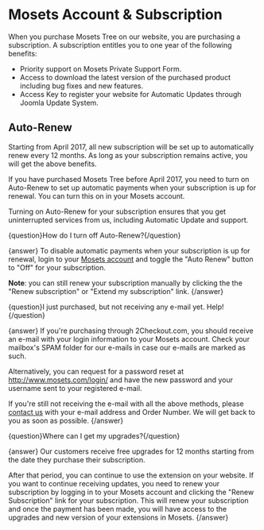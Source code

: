 # Mosets Account & Subscription

When you purchase Mosets Tree on our website, you are purchasing a subscription. A subscription entitles you to one year of the following benefits:

- Priority support on Mosets Private Support Form.
- Access to download the latest version of the purchased product including bug fixes and new features.
- Access Key to register your website for Automatic Updates through Joomla Update System.

## Auto-Renew
Starting from April 2017, all new subscription will be set up to automatically renew every 12 months. As long as your subscription remains active, you will get the above benefits.

If you have purchased Mosets Tree before April 2017, you need to turn on Auto-Renew to set up automatic payments when your subscription is up for renewal. You can turn this on in your Mosets account.

Turning on Auto-Renew for your subscription ensures that you get uninterrupted services from us, including Automatic Update and support. 

{question}How do I turn off Auto-Renew?{/question}

{answer}
To disable automatic payments when your subscription is up for renewal, login to your <a href="https://www.mosets.com/login/">Mosets account</a> and toggle the "Auto Renew" button to "Off" for your subscription.

**Note**: you can still renew your subscription manually by clicking the the "Renew subscription" or "Extend my subscription" link.
{/answer}

{question}I just purchased, but not receiving any e-mail yet. Help!{/question}

{answer}
If you're purchasing through 2Checkout.com, you should receive an e-mail with your login information to your Mosets account. Check your mailbox's SPAM folder for our e-mails in case our e-mails are marked as such.

Alternatively, you can request for a password reset at http://www.mosets.com/login/ and have the new password and your username sent to your registered e-mail.

If you're still not receiving the e-mail with all the above methods, please [contact us](https://www.mosets.com/contact/) with your e-mail address and Order Number. We will get back to you as soon as possible.
{/answer}

{question}Where can I get my upgrades?{/question}

{answer}
Our customers receive free upgrades for 12 months starting from the date they purchase their subscription.

After that period, you can continue to use the extension on your website. If you want to continue receiving updates, you need to renew your subscription by logging in to your Mosets account and clicking the "Renew Subscription" link for your subscription. This will renew your subscription and once the payment has been made, you will have access to the upgrades and new version of your extensions in Mosets.
{/answer}

